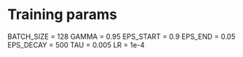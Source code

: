 # Training params
BATCH_SIZE = 128
GAMMA = 0.95 
EPS_START = 0.9
EPS_END = 0.05
EPS_DECAY = 500
TAU = 0.005
LR = 1e-4